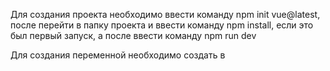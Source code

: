 Для создания проекта необходимо ввести команду npm init vue@latest, после перейти в папку проекта и ввести команду npm install, если это был первый запуск, а после ввести команду npm run dev

Для создания переменной необходимо создать в <script> export default { data() return{ {var_name: value,}}} - Чтобы была возможность обращать к переменным в data, в коде необходимо добавлять this.nameVar

Для обработки события можно добавлять события по форме: @click и т.д.

Для создания своих функций необходимо указать methods: { userData() {} }  

Привязка данных происходит при помощи атрибута v-model="nameVar"

Чтобы создать цикл переборки массива необходимо: div v-for="(el, index) in array" : key="index"

Чтобы создать ветвление необходимо: div v-if="userVar" и div v-else-if="userVar" и div v-else="userVar"

Чтобы использовать компоненты Vue необходимо:
* import CompName from 'route'
* export default { componens: {CompName},}

Чтобы создавать Vue атрибуты необходимо:
* создать атрибут :atName="value"
* в дочернем компоненте необходимо добавить export default { props: {value:{type:, required:,},}

Для получения данных из API необходимо установить библиотеку axios "npm i axios"
